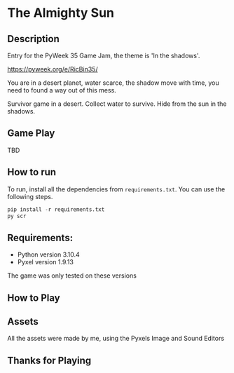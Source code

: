 # The Almighty Sun

## Description
Entry for the PyWeek 35 Game Jam, the theme is 'In the shadows'.

https://pyweek.org/e/RicBin35/

You are in a desert planet, water scarce, the shadow move with time, you need to found a way out of this mess.

Survivor game in a desert.
Collect water to survive.
Hide from the sun in the shadows.

## Game Play
TBD

## How to run
To run, install all the dependencies from `requirements.txt`. You can use the following steps.

```py
pip install -r requirements.txt
py scr
```

## Requirements:
- Python version 3.10.4
- Pyxel version 1.9.13

The game was only tested on these versions

## How to Play


## Assets
All the assets were made by me, using the Pyxels Image and Sound Editors


## Thanks for Playing
